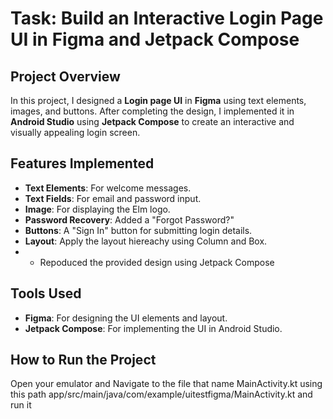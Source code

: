 # Task: Build an Interactive Login Page UI in Figma and Jetpack Compose

## Project Overview
In this project, I designed a **Login page UI** in **Figma** using text elements, images, and buttons. After completing the design, I implemented it in **Android Studio** using **Jetpack Compose** to create an interactive and visually appealing login screen.

## Features Implemented
- **Text Elements**: For welcome messages.
- **Text Fields**: For email and password input.
- **Image**: For displaying the Elm logo.
- **Password Recovery**: Added a "Forgot Password?"
- **Buttons**: A "Sign In" button for submitting login details.
- **Layout**: Apply the layout hiereachy using Column and Box.
- - Repoduced the provided design using Jetpack Compose

## Tools Used
- **Figma**: For designing the UI elements and layout.
- **Jetpack Compose**: For implementing the UI in Android Studio.

## How to Run the Project

Open your emulator and Navigate to the file that name MainActivity.kt using this path app/src/main/java/com/example/uitestfigma/MainActivity.kt and run it




